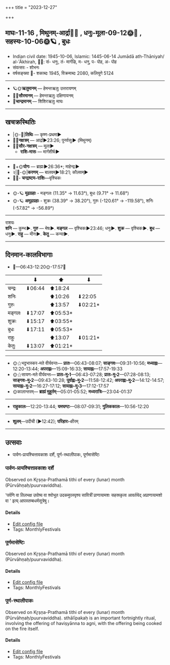 +++
title = "2023-12-27"

+++
## माघः-11-16  ,  मिथुनम्-आर्द्रा🌛🌌  ,  धनुः-मूला-09-12🌞🌌  ,  सहस्यः-10-06🌞🪐  ,  बुधः
- Indian civil date: 1945-10-06, Islamic: 1445-06-14 Jumādā ath-Thāniyah/ al-ʾĀkhirah, 🌌🌞: सं- धनुः, तं- मार्गऴि, म- धनु, प- पोह, अ- पोह
- संवत्सरः - शोभनः
- वर्षसङ्ख्या 🌛- शकाब्दः 1945, विक्रमाब्दः 2080, कलियुगे 5124
___________________
- 🪐🌞**ऋतुमानम्** — हेमन्तऋतुः उत्तरायणम्
- 🌌🌞**सौरमानम्** — हेमन्तऋतुः दक्षिणायनम्
- 🌛**चान्द्रमानम्** — शिशिरऋतुः माघः
___________________


## खचक्रस्थितिः
- |🌞-🌛|**तिथिः** — कृष्ण-प्रथमा►  
- 🌌🌛**नक्षत्रम्** — आर्द्रा►23:26; पुनर्वसुः► (मिथुनम्)  
- 🌌🌞**सौर-नक्षत्रम्** — मूला►  
  - **राशि-मासः** — मार्गशीर्षः► 
___________________
- 🌛+🌞**योगः** — ब्राह्मः►26:36*; माहेन्द्रः►  
- २|🌛-🌞|**करणम्** — बालवम्►18:21; कौलवम्►  
- 🌌🌛- **चन्द्राष्टम-राशिः**—वृश्चिकः  
___________________
- 🌞-🪐 **मूढग्रहाः** - मङ्गलः (11.35° → 11.63°), बुधः (9.71° → 11.68°)
- 🌞-🪐 **अमूढग्रहाः** - शुक्रः (38.39° → 38.20°), गुरुः (-120.61° → -119.58°), शनिः (-57.82° → -56.89°)
___________________
राशयः  
**शनि** — कुम्भः►. **गुरु** — मेषः►. **मङ्गल** — वृश्चिकः►23:46; धनुः►. **शुक्र** — वृश्चिकः►. **बुध** — धनुः►. **राहु** — मीनः►. **केतु** — कन्या►. 
___________________


## दिनमान-कालविभागाः
- 🌅—06:43-12:20🌞-17:57🌇  

|      |⬇     |⬆     |⬇     |
|------|-----|-----|------|
|चन्द्रः|⬇06:44 |⬆18:24 |     |
|शनिः   |     |⬆10:26 |⬇22:05 |
|गुरुः  |     |⬆13:57 |⬇02:21*|
|मङ्गलः |⬇17:07 |⬆05:53*|     |
|शुक्रः |⬇15:17 |⬆03:55*|     |
|बुधः   |⬇17:11 |⬆05:53*|     |
|राहुः  |     |⬆13:07 |⬇01:21*|
|केतुः  |⬇13:07 |⬆01:21*|     |
___________________
- 🌞⚝भट्टभास्कर-मते वीर्यवन्तः— **प्रातः**—06:43-08:07; **साङ्गवः**—09:31-10:56; **मध्याह्नः**—12:20-13:44; **अपराह्णः**—15:09-16:33; **सायाह्नः**—17:57-19:33  
- 🌞⚝सायण-मते वीर्यवन्तः— **प्रातः-मु॰1**—06:43-07:28; **प्रातः-मु॰2**—07:28-08:13; **साङ्गवः-मु॰2**—09:43-10:28; **पूर्वाह्णः-मु॰2**—11:58-12:42; **अपराह्णः-मु॰2**—14:12-14:57; **सायाह्नः-मु॰2**—16:27-17:12; **सायाह्नः-मु॰3**—17:12-17:57  
- 🌞कालान्तरम्— **ब्राह्मं मुहूर्तम्**—05:01-05:52; **मध्यरात्रिः**—23:04-01:37  
___________________
- **राहुकालः**—12:20-13:44; **यमघण्टः**—08:07-09:31; **गुलिककालः**—10:56-12:20  
___________________
- **शूलम्**—उदीची (►12:42); **परिहारः**–क्षीरम्  
___________________

## उत्सवाः
- पार्वण-प्रायश्चित्तावकाशः दर्शे, पूर्ण-स्थालीपाकः, पूर्णमासेष्टिः
### पार्वण-प्रायश्चित्तावकाशः दर्शे

Observed on Kr̥ṣṇa-Prathamā tithi of every (lunar) month (Pūrvāhṇaḥ/puurvaviddha). 

'पर्वणि वा तिलभक्ष उपोष्य वा श्वोभूत उदकमुपस्पृश्य सावित्रीं प्राणायामशः सहस्रकृत्व आवर्तयेद् अप्राणायामशो वा ' इत्य् आपस्तम्बधर्मसूत्रेषु।

#### Details
- [Edit config file](https://github.com/jyotisham/adyatithi/blob/master/gRhya/Apastamba/lunar_month/tithi/00/16/pArvaNa-prAyashcittAvakAshaH_16.toml)
- Tags: MonthlyFestivals


### पूर्णमासेष्टिः



Observed on Kr̥ṣṇa-Prathamā tithi of every (lunar) month (Pūrvāhṇaḥ/puurvaviddha).

#### Details
- [Edit config file](https://github.com/jyotisham/adyatithi/blob/master/gRhya/general/description_only/pUrNamAseShTiH.toml)
- Tags: MonthlyFestivals


### पूर्ण-स्थालीपाकः



Observed on Kr̥ṣṇa-Prathamā tithi of every (lunar) month (Pūrvāhṇaḥ/puurvaviddha). sthālīpakaḥ is an important fortnightly ritual, involving the offering of haviṣyānna to agni, with the offering being cooked on the fire itself.

#### Details
- [Edit config file](https://github.com/jyotisham/adyatithi/blob/master/gRhya/general/description_only/sthAlIpAkaH_16.toml)
- Tags: MonthlyFestivals


